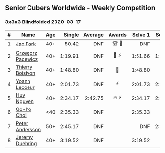 ## Senior Cubers Worldwide - Weekly Competition
### 3x3x3 Blindfolded 2020-03-17

| # | Name | Age | Single | Average | Awards | Solve 1 | Solve 2 | Solve 3 | Video |
| :--: | -- | :--: | --: | --: | :--: | --: | --: | --: | :-- |
| 1 | [Jae Park](../../persons/jae_park.md) | 40+ | 50.42 | DNF | 🏆 🥇 | DNF | 50.42 | DNF | [Link](https://www.facebook.com/events/616010612582835/permalink/617628172421079/) |
| 2 | [Grzegorz Pacewicz](../../persons/grzegorz_pacewicz.md) | 40+ | 1:19.91 | DNF | 🥈 ⚡ | 1:51.66 | 1:19.91 | DNF | [Link](https://www.facebook.com/events/616010612582835/permalink/620248352159061/) |
| 3 | [Thierry Boisivon](../../persons/thierry_boisivon.md) | 40+ | 1:48.80 | DNF | 🥉 | 1:48.80 | DNF | DNF | [Link](https://www.facebook.com/events/616010612582835/permalink/620334732150423/) |
| 4 | [Yoann Lecoeur](../../persons/yoann_lecoeur.md) | 40+ | 2:01.73 | DNF | ⚡ | 2:01.73 | 2:54.40 | DNF | [Link](https://www.facebook.com/events/616010612582835/permalink/617576952426201/) |
| 5 | [Huy Nguyen](../../persons/huy_nguyen.md) | 40+ | 2:34.17 | 2:42.75 | 🔥 ⚡ | 2:34.17 | 2:49.49 | 2:44.58 | [Link](https://www.facebook.com/events/616010612582835/permalink/618547175662512/) |
| 6 | [Go-ho Choi](../../persons/go-ho_choi.md) | <40 | 2:35.33 | DNF |  | 2:35.33 | DNF | DNF | [Link](https://www.facebook.com/events/616010612582835/permalink/620117415505488/) |
| 7 | [Peter Andersson](../../persons/peter_andersson.md) | 50+ | 2:45.17 | DNF |  | DNF | 2:53.70 | 2:45.17 | [Link](https://www.facebook.com/events/616010612582835/permalink/617557405761489/) |
| 8 | [Jeremy Duehring](../../persons/jeremy_duehring.md) | 40+ | 3:19.52 | DNF |  | 3:19.52 | DNF | DNS | [Link](https://www.facebook.com/events/616010612582835/permalink/620248352159061/) |

<!-- Global site tag (gtag.js) - Google Analytics -->
<script async src="https://www.googletagmanager.com/gtag/js?id=UA-86348435-3"></script>
<script>window.dataLayer = window.dataLayer || []; function gtag() {dataLayer.push(arguments);} gtag('js', new Date()); gtag('config', 'UA-86348435-3');</script>
